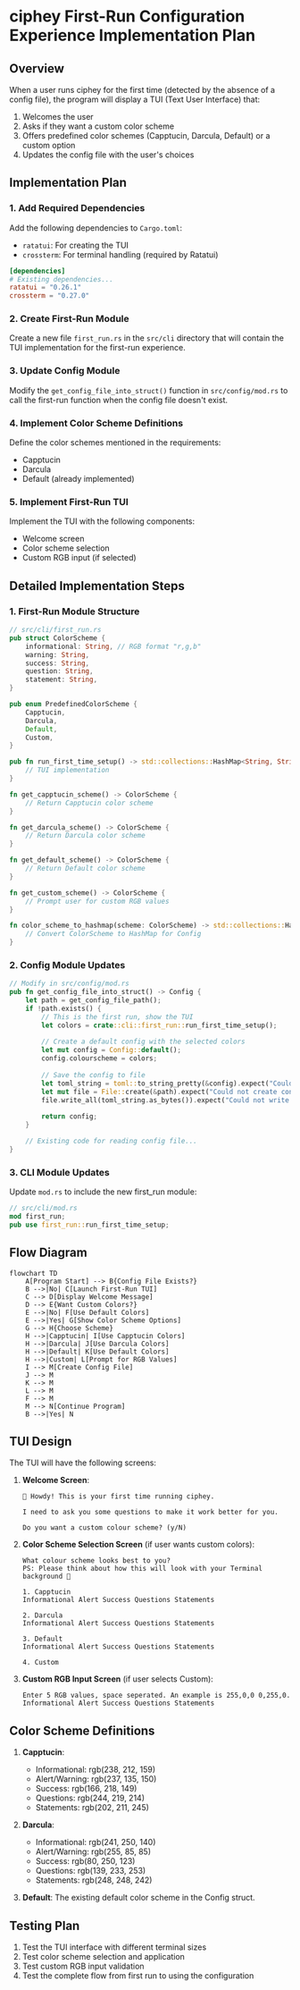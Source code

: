# ciphey First-Run Configuration Experience Implementation Plan

## Overview

When a user runs ciphey for the first time (detected by the absence of a config file), the program will display a TUI (Text User Interface) that:
1. Welcomes the user
2. Asks if they want a custom color scheme
3. Offers predefined color schemes (Capptucin, Darcula, Default) or a custom option
4. Updates the config file with the user's choices

## Implementation Plan

### 1. Add Required Dependencies

Add the following dependencies to `Cargo.toml`:
- `ratatui`: For creating the TUI
- `crossterm`: For terminal handling (required by Ratatui)

```toml
[dependencies]
# Existing dependencies...
ratatui = "0.26.1"
crossterm = "0.27.0"
```

### 2. Create First-Run Module

Create a new file `first_run.rs` in the `src/cli` directory that will contain the TUI implementation for the first-run experience.

### 3. Update Config Module

Modify the `get_config_file_into_struct()` function in `src/config/mod.rs` to call the first-run function when the config file doesn't exist.

### 4. Implement Color Scheme Definitions

Define the color schemes mentioned in the requirements:
- Capptucin
- Darcula
- Default (already implemented)

### 5. Implement First-Run TUI

Implement the TUI with the following components:
- Welcome screen
- Color scheme selection
- Custom RGB input (if selected)

## Detailed Implementation Steps

### 1. First-Run Module Structure

```rust
// src/cli/first_run.rs
pub struct ColorScheme {
    informational: String, // RGB format "r,g,b"
    warning: String,
    success: String,
    question: String,
    statement: String,
}

pub enum PredefinedColorScheme {
    Capptucin,
    Darcula,
    Default,
    Custom,
}

pub fn run_first_time_setup() -> std::collections::HashMap<String, String> {
    // TUI implementation
}

fn get_capptucin_scheme() -> ColorScheme {
    // Return Capptucin color scheme
}

fn get_darcula_scheme() -> ColorScheme {
    // Return Darcula color scheme
}

fn get_default_scheme() -> ColorScheme {
    // Return Default color scheme
}

fn get_custom_scheme() -> ColorScheme {
    // Prompt user for custom RGB values
}

fn color_scheme_to_hashmap(scheme: ColorScheme) -> std::collections::HashMap<String, String> {
    // Convert ColorScheme to HashMap for Config
}
```

### 2. Config Module Updates

```rust
// Modify in src/config/mod.rs
pub fn get_config_file_into_struct() -> Config {
    let path = get_config_file_path();
    if !path.exists() {
        // This is the first run, show the TUI
        let colors = crate::cli::first_run::run_first_time_setup();
        
        // Create a default config with the selected colors
        let mut config = Config::default();
        config.colourscheme = colors;
        
        // Save the config to file
        let toml_string = toml::to_string_pretty(&config).expect("Could not serialize config");
        let mut file = File::create(&path).expect("Could not create config file");
        file.write_all(toml_string.as_bytes()).expect("Could not write to config file");
        
        return config;
    }

    // Existing code for reading config file...
}
```

### 3. CLI Module Updates

Update `mod.rs` to include the new first_run module:

```rust
// src/cli/mod.rs
mod first_run;
pub use first_run::run_first_time_setup;
```

## Flow Diagram

```mermaid
flowchart TD
    A[Program Start] --> B{Config File Exists?}
    B -->|No| C[Launch First-Run TUI]
    C --> D[Display Welcome Message]
    D --> E{Want Custom Colors?}
    E -->|No| F[Use Default Colors]
    E -->|Yes| G[Show Color Scheme Options]
    G --> H{Choose Scheme}
    H -->|Capptucin| I[Use Capptucin Colors]
    H -->|Darcula| J[Use Darcula Colors]
    H -->|Default| K[Use Default Colors]
    H -->|Custom| L[Prompt for RGB Values]
    I --> M[Create Config File]
    J --> M
    K --> M
    L --> M
    F --> M
    M --> N[Continue Program]
    B -->|Yes| N
```

## TUI Design

The TUI will have the following screens:

1. **Welcome Screen**:
   ```
   🤠 Howdy! This is your first time running ciphey.
   
   I need to ask you some questions to make it work better for you.
   
   Do you want a custom colour scheme? (y/N)
   ```

2. **Color Scheme Selection Screen** (if user wants custom colors):
   ```
   What colour scheme looks best to you?
   PS: Please think about how this will look with your Terminal background 🙈
   
   1. Capptucin
   Informational Alert Success Questions Statements
   
   2. Darcula
   Informational Alert Success Questions Statements
   
   3. Default
   Informational Alert Success Questions Statements
   
   4. Custom
   ```

3. **Custom RGB Input Screen** (if user selects Custom):
   ```
   Enter 5 RGB values, space seperated. An example is 255,0,0 0,255,0.
   Informational Alert Success Questions Statements
   ```

## Color Scheme Definitions

1. **Capptucin**:
   - Informational: rgb(238, 212, 159)
   - Alert/Warning: rgb(237, 135, 150)
   - Success: rgb(166, 218, 149)
   - Questions: rgb(244, 219, 214)
   - Statements: rgb(202, 211, 245)

2. **Darcula**:
   - Informational: rgb(241, 250, 140)
   - Alert/Warning: rgb(255, 85, 85)
   - Success: rgb(80, 250, 123)
   - Questions: rgb(139, 233, 253)
   - Statements: rgb(248, 248, 242)

3. **Default**: The existing default color scheme in the Config struct.

## Testing Plan

1. Test the TUI interface with different terminal sizes
2. Test color scheme selection and application
3. Test custom RGB input validation
4. Test the complete flow from first run to using the configuration
